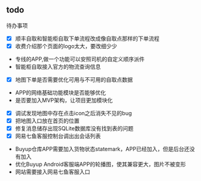 ## todo
待办事项
* [x] 顺丰自取和智能柜自取下单流程改成像自取点那样的下单流程
* [x] 收费介绍那个页面的logo太大，要改细少少
* 专线的APP,做一个功能可以安照司机的自定义顺序派件
* 智能柜自取接入官方的物流查询信息
* [x] 地图下单是否需要优化可用与不可用的自取点数据
* APP的网络基础功能模块是否能够优化
* 是否要加入MVP架构，让项目更加模块化
* [x] 调试发现地图中存在点击icon之后消失不见的bug
* [x] 把地图入口放在首页的位置
* [x] 修复消息储存出现SQLite数据库没有找到表的问题
* [x] 网易七鱼客服控制台调出出会话列表
* Buyup仓库APP需要加入货物状态statemark，APP已经加入，但是后台还没有加入
* 优化Buyup Android客服端APP的轮播图，使其兼容更大，图片不被变形
* 网站需要接入网易七鱼客服入口